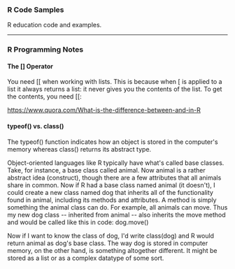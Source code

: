 ### R Code Samples

R education code and examples.

------------------------------------------------------------------
### R Programming Notes

#### The [] Operator
You need [[ when working with lists. This is because when [ is applied to a list it always returns a list: it never gives you the contents of the list. To get the contents, you need [[:

https://www.quora.com/What-is-the-difference-between-and-in-R

#### typeof() vs. class()
The typeof() function indicates how an object is stored in the computer's memory whereas class() returns its abstract type. 

Object-oriented languages like R typically have what's called base classes.  Take, for instance, a base class called animal.  Now animal is a rather abstract idea (construct), though there are a few attributes that all animals share in common.  Now if R had a base class named animal (it doesn't), I could create a new class named dog that inherits all of the functionality found in animal, including its methods and attributes.  A method is simply something the animal class can do.  For example, all animals can move.  Thus my new dog class -- inherited from animal -- also inherits the move method and would be called like this in code: dog.move() 

Now if I want to know the class of dog, I'd write class(dog) and R would return animal as dog's base class.  The way dog is stored in computer memory, on the other hand, is something altogether different.  It might be stored as a list or as a complex datatype of some sort.
